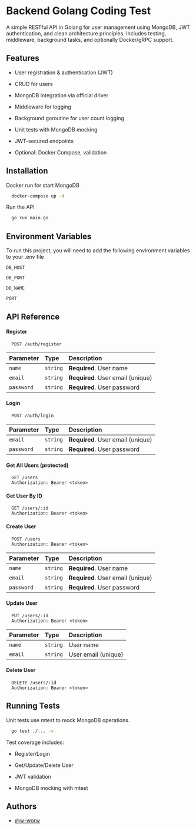 
# Backend Golang Coding Test

A simple RESTful API in Golang for user management using MongoDB, JWT authentication, and clean architecture principles.
Includes testing, middleware, background tasks, and optionally Docker/gRPC support.

## Features

- User registration & authentication (JWT)

- CRUD for users

- MongoDB integration via official driver

- Middleware for logging

- Background goroutine for user count logging

- Unit tests with MongoDB mocking

- JWT-secured endpoints

- Optional: Docker Compose, validation


## Installation

Docker run for start MongoDB
```bash
  docker-compose up -d
```

Run the API
```bash
  go run main.go
```

## Environment Variables

To run this project, you will need to add the following environment variables to your .env file

`DB_HOST`

`DB_PORT`

`DB_NAME`

`PORT`
    
## API Reference

#### Register

```http
  POST /auth/register
```

| Parameter  | Type     | Description                       |
| :--------- | :------- | :-------------------------------- |
| `name`     | `string` | **Required**. User name           |
| `email`    | `string` | **Required**. User email (unique) |
| `password` | `string` | **Required**. User password       |

#### Login

```http
  POST /auth/login
```

| Parameter  | Type     | Description                       |
| :--------- | :------- | :-------------------------------- |
| `email`    | `string` | **Required**. User email (unique) |
| `password` | `string` | **Required**. User password       |

#### Get All Users (protected)
```http
  GET /users
  Authorization: Bearer <token>
```

#### Get User By ID
```http
  GET /users/:id
  Authorization: Bearer <token>
```

#### Create User
```http
  POST /users
  Authorization: Bearer <token>
```

| Parameter  | Type     | Description                       |
| :--------- | :------- | :-------------------------------- |
| `name`     | `string` | **Required**. User name           |
| `email`    | `string` | **Required**. User email (unique) |
| `password` | `string` | **Required**. User password       |

#### Update User
```http
  PUT /users/:id
  Authorization: Bearer <token>
```
| Parameter  | Type     | Description          |
| :--------- | :------- | :------------------- |
| `name`     | `string` |  User name           |
| `email`    | `string` |  User email (unique) |

#### Delete User
```http
  DELETE /users/:id
  Authorization: Bearer <token>
```



## Running Tests

Unit tests use mtest to mock MongoDB operations.

```bash
  go test ./... -v
```

Test coverage includes:

- Register/Login

- Get/Update/Delete User

- JWT validation

- MongoDB mocking with mtest
## Authors

- [@w-worw](https://www.github.com/w-worw)

